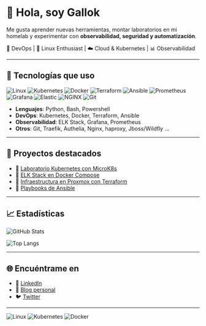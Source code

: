 # 👋 Hola, soy Gallok

Me gusta aprender nuevas herramientas, montar laboratorios en mi homelab y experimentar con **observabilidad, seguridad y automatización**.

🚀 DevOps | 🐧 Linux Enthusiast | ☁️ Cloud & Kubernetes | 📊 Observabilidad

---

## 🔧 Tecnologías que uso
![Linux](https://img.shields.io/badge/Linux-FCC624?style=flat&logo=linux&logoColor=black)
![Kubernetes](https://img.shields.io/badge/Kubernetes-326CE5?style=flat&logo=kubernetes&logoColor=white)
![Docker](https://img.shields.io/badge/Docker-2496ED?style=flat&logo=docker&logoColor=white)
![Terraform](https://img.shields.io/badge/Terraform-623CE4?style=flat&logo=terraform&logoColor=white)
![Ansible](https://img.shields.io/badge/Ansible-EE0000?style=flat&logo=ansible&logoColor=white)
![Prometheus](https://img.shields.io/badge/Prometheus-E6522C?style=flat&logo=prometheus&logoColor=white)
![Grafana](https://img.shields.io/badge/Grafana-F46800?style=flat&logo=grafana&logoColor=white)
![Elastic](https://img.shields.io/badge/Elastic-005571?style=flat&logo=elastic&logoColor=white)
![NGINX](https://img.shields.io/badge/Nginx-009639?style=flat&logo=nginx&logoColor=white)
![Git](https://img.shields.io/badge/Git-F05032?style=flat&logo=git&logoColor=white)

- **Lenguajes**: Python, Bash, Powershell
- **DevOps**: Kubernetes, Docker, Terraform, Ansible
- **Observabilidad**: ELK Stack, Grafana, Prometheus
- **Otros**: Git, Traefik, Authelia, Nginx, haproxy, Jboss/Wildfly ...

---

## 📌 Proyectos destacados
- 🔹 [Laboratorio Kubernetes con MicroK8s](https://github.com/...)  
- 🔹 [ELK Stack en Docker Compose](https://github.com/...)  
- 🔹 [Infraestructura en Proxmox con Terraform](https://github.com/...)
- 🔹 [Playbooks de Ansible](https://github.com/...)

---

## 📈 Estadísticas
![GitHub Stats](https://github-readme-stats.vercel.app/api?username=gallok&show_icons=true&theme=radical)

![Top Langs](https://github-readme-stats.vercel.app/api/top-langs/?username=gallok&layout=compact&theme=radical)

---

## 🌐 Encuéntrame en
- 💼 [LinkedIn](https://www.linkedin.com/in/tuusuario)  
- 📝 [Blog personal](https://tusitio.com)  
- 🐦 [Twitter](https://twitter.com/tuusuario)  

---
![Linux](https://img.shields.io/badge/Linux-FCC624?style=flat&logo=linux&logoColor=black)
![Kubernetes](https://img.shields.io/badge/Kubernetes-326CE5?style=flat&logo=kubernetes&logoColor=white)
![Docker](https://img.shields.io/badge/Docker-2496ED?style=flat&logo=docker&logoColor=white)
